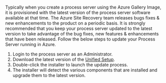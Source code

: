 
Typically when you create a process server using the Azure Gallery Image, it is provisioned with the latest version of the process server software available at that time. The Azure Site Recovery team releases bugs fixes & new enhancements to the product on a periodic basis. It is strongly recommended that you keep your process server updated to the latest version to take advantage of the bug fixes, new features & enhancements that have been released. Follow the below steps to update your Process Server running in Azure.

1. Login to the process server as an Administrator.
2. Download the latest version of the [Unified Setup](http://aka.ms/unifiedsetup).
3. Double-click the installer to launch the update process.
4. The installer will detect the various components that are installed and upgrade them to the latest version.
